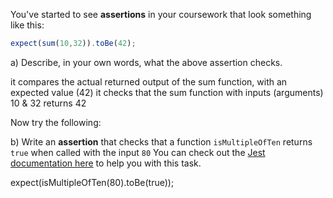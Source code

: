 
You've started to see **assertions** in your coursework that look something like this:

```js
expect(sum(10,32)).toBe(42);
```

a) Describe, in your own words, what the above assertion checks.

it compares the actual returned output of the sum function, with an expected value (42)
it checks that the sum function with inputs (arguments) 10 & 32 returns 42

Now try the following:

b) Write an **assertion** that checks that a function `isMultipleOfTen` returns `true` when called with the input `80`
You can check out the [Jest documentation here](https://jestjs.io/docs/expect#matchers) to help you with this task.

expect(isMultipleOfTen(80).toBe(true));